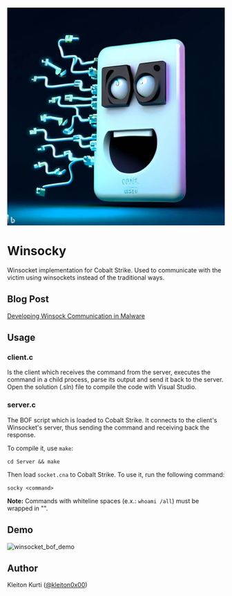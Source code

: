 ![Animated Character Developing Winsock Communication](images/animated-image.jpeg)

# Winsocky
Winsocket implementation for Cobalt Strike. Used to communicate with the victim using winsockets instead of the traditional ways.

## Blog Post

[Developing Winsock Communication in Malware](https://whiteknightlabs.com/2023/07/06/developing-winsock-communication-in-malware/)

## Usage  

### client.c  
Is the client which receives the command from the server, executes the command in a child process, parse its output and send it back to the server.  
Open the solution (.sln) file to compile the code with Visual Studio.

### server.c  
The BOF script which is loaded to Cobalt Strike. It connects to the client's Winsocket's server, thus sending the command and receiving back the response.

To compile it, use `make`:  
```
cd Server && make
```

Then load `socket.cna` to Cobalt Strike. To use it, run the following command:    
```
socky <command>
```

**Note:** Commands with whiteline spaces (e.x.: `whoami /all`) must be wrapped in "".

## Demo  

![winsocket_bof_demo](https://github.com/WKL-Sec/Winsocky/assets/97109724/b876351f-893d-490d-bcc4-82fa55896ff7)


## Author  
Kleiton Kurti ([@kleiton0x00](https://github.com/kleiton0x00))

